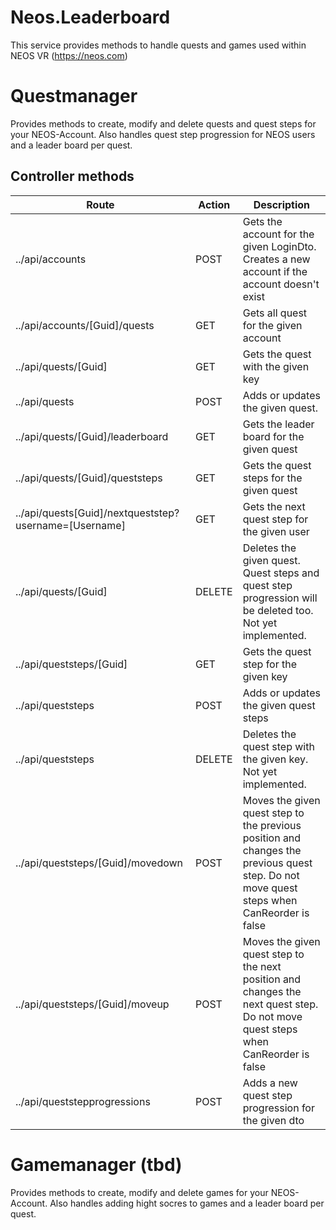 # Neos.Leaderboard
This service provides methods to handle quests and games used within NEOS VR (https://neos.com)

# Questmanager
Provides methods to create, modify and delete quests and quest steps for your NEOS-Account.
Also handles quest step progression for NEOS users and a leader board per quest.

## Controller methods
Route | Action | Description
------------ | ------------- | -------------
../api/accounts | POST | Gets the account for the given LoginDto. Creates a new account if the account doesn't exist
../api/accounts/[Guid]/quests | GET | Gets all quest for the given account
../api/quests/[Guid] | GET | Gets the quest with the given key
../api/quests | POST | Adds or updates the given quest.
../api/quests/[Guid]/leaderboard | GET | Gets the leader board for the given quest
../api/quests/[Guid]/queststeps | GET | Gets the quest steps for the given quest
../api/quests[Guid]/nextqueststep?username=[Username] | GET | Gets the next quest step for the given user
../api/quests/[Guid] | DELETE | Deletes the given quest. Quest steps and quest step progression will be deleted too. Not yet implemented.
../api/queststeps/[Guid] | GET | Gets the quest step for the given key
../api/queststeps | POST | Adds or updates the given quest steps
../api/queststeps | DELETE | Deletes the quest step with the given key. Not yet implemented.
../api/queststeps/[Guid]/movedown | POST | Moves the given quest step to the previous position and changes the previous quest step. Do not move quest steps when CanReorder is false
../api/queststeps/[Guid]/moveup | POST | Moves the given quest step to the next position and changes the next quest step. Do not move quest steps when CanReorder is false
../api/queststepprogressions | POST | Adds a new quest step progression for the given dto

# Gamemanager (tbd)
Provides methods to create, modify and delete games for your NEOS-Account. 
Also handles adding hight socres to games and a leader board per quest.
